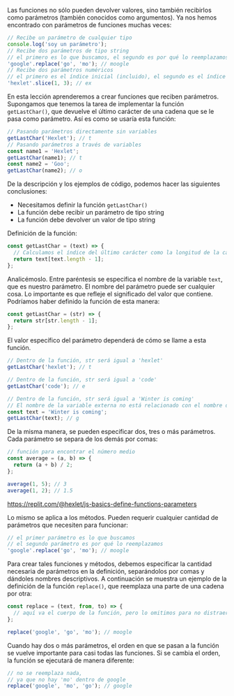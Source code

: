 
Las funciones no sólo pueden devolver valores, sino también recibirlos como parámetros (también conocidos como argumentos). Ya nos hemos encontrado con parámetros de funciones muchas veces:

```javascript
// Recibe un parámetro de cualquier tipo
console.log('soy un parámetro');
// Recibe dos parámetros de tipo string
// el primero es lo que buscamos, el segundo es por qué lo reemplazamos
'google'.replace('go', 'mo'); // moogle
// Recibe dos parámetros numéricos
// el primero es el índice inicial (incluido), el segundo es el índice final (no incluido)
'hexlet'.slice(1, 3); // ex
```

En esta lección aprenderemos a crear funciones que reciben parámetros. Supongamos que tenemos la tarea de implementar la función `getLastChar()`, que devuelve el último carácter de una cadena que se le pasa como parámetro. Así es como se usaría esta función:

```javascript
// Pasando parámetros directamente sin variables
getLastChar('Hexlet'); // t
// Pasando parámetros a través de variables
const name1 = 'Hexlet';
getLastChar(name1); // t
const name2 = 'Goo';
getLastChar(name2); // o
```

De la descripción y los ejemplos de código, podemos hacer las siguientes conclusiones:

* Necesitamos definir la función `getLastChar()`
* La función debe recibir un parámetro de tipo string
* La función debe devolver un valor de tipo string

Definición de la función:

```javascript
const getLastChar = (text) => {
  // Calculamos el índice del último carácter como la longitud de la cadena - 1
  return text[text.length - 1];
};
```

Analicémoslo. Entre paréntesis se especifica el nombre de la variable `text`, que es nuestro parámetro. El nombre del parámetro puede ser cualquier cosa. Lo importante es que refleje el significado del valor que contiene. Podríamos haber definido la función de esta manera:

```javascript
const getLastChar = (str) => {
  return str[str.length - 1];
};
```

El valor específico del parámetro dependerá de cómo se llame a esta función.

```javascript
// Dentro de la función, str será igual a 'hexlet'
getLastChar('hexlet'); // t

// Dentro de la función, str será igual a 'code'
getLastChar('code'); // e

// Dentro de la función, str será igual a 'Winter is coming'
// El nombre de la variable externa no está relacionado con el nombre de la variable en la definición de la función
const text = 'Winter is coming';
getLastChar(text); // g
```

De la misma manera, se pueden especificar dos, tres o más parámetros. Cada parámetro se separa de los demás por comas:

```javascript
// función para encontrar el número medio
const average = (a, b) => {
  return (a + b) / 2;
};

average(1, 5); // 3
average(1, 2); // 1.5
```

https://replit.com/@hexlet/js-basics-define-functions-parameters

Lo mismo se aplica a los métodos. Pueden requerir cualquier cantidad de parámetros que necesiten para funcionar:

```javascript
// el primer parámetro es lo que buscamos
// el segundo parámetro es por qué lo reemplazamos
'google'.replace('go', 'mo'); // moogle
```

Para crear tales funciones y métodos, debemos especificar la cantidad necesaria de parámetros en la definición, separándolos por comas y dándoles nombres descriptivos. A continuación se muestra un ejemplo de la definición de la función `replace()`, que reemplaza una parte de una cadena por otra:

```javascript
const replace = (text, from, to) => {
  // aquí va el cuerpo de la función, pero lo omitimos para no distraernos
};

replace('google', 'go', 'mo'); // moogle
```

Cuando hay dos o más parámetros, el orden en que se pasan a la función se vuelve importante para casi todas las funciones. Si se cambia el orden, la función se ejecutará de manera diferente:

```javascript
// no se reemplaza nada,
// ya que no hay 'mo' dentro de google
replace('google', 'mo', 'go'); // google
```
